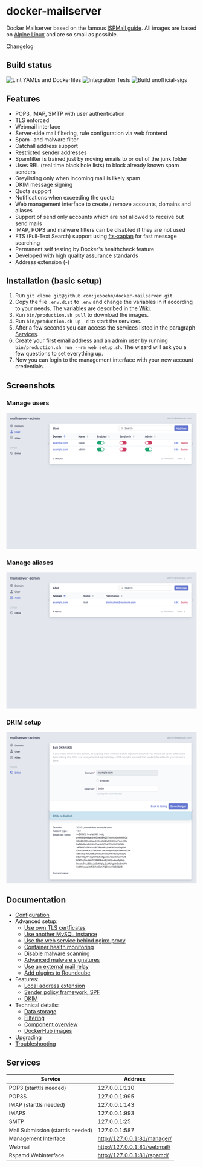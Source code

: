 docker-mailserver
=================

Docker Mailserver based on the famous [ISPMail guide](https://workaround.org/ispmail/).
All images are based on [Alpine Linux](https://alpinelinux.org) and are so small as possible.

[Changelog](https://github.com/jeboehm/docker-mailserver/releases)

Build status
------------
![Lint YAMLs and Dockerfiles](https://github.com/jeboehm/docker-mailserver/workflows/Lint%20YAMLs%20and%20Dockerfiles/badge.svg)
![Integration Tests](https://github.com/jeboehm/docker-mailserver/workflows/Integration%20Tests/badge.svg)
![Build unofficial-sigs](https://github.com/jeboehm/docker-mailserver/workflows/Build%20unofficial-sigs/badge.svg)

Features
--------

- POP3, IMAP, SMTP with user authentication
- TLS enforced
- Webmail interface
- Server-side mail filtering, rule configuration via web frontend
- Spam- and malware filter
- Catchall address support
- Restricted sender addresses
- Spamfilter is trained just by moving emails to or out of the junk folder
- Uses RBL (real time black hole lists) to block already known spam senders
- Greylisting only when incoming mail is likely spam
- DKIM message signing
- Quota support
- Notifications when exceeding the quota
- Web management interface to create / remove accounts, domains and aliases
- Support of send only accounts which are not allowed to receive but send mails
- IMAP, POP3 and malware filters can be disabled if they are not used
- FTS (Full-Text Search) support using [fts-xapian](https://github.com/grosjo/fts-xapian) for fast message searching
- Permanent self testing by Docker's healthcheck feature
- Developed with high quality assurance standards
- Address extension (-)

Installation (basic setup)
--------------------------

1. Run ```git clone git@github.com:jeboehm/docker-mailserver.git```
2. Copy the file `.env.dist` to `.env` and change the variables in it according to your needs.
   The variables are described in the [Wiki](https://github.com/jeboehm/docker-mailserver/wiki/Configuration-variables).
3. Run ```bin/production.sh pull``` to download the images.
4. Run ```bin/production.sh up -d``` to start the services.
5. After a few seconds you can access the services listed in the paragraph [Services](#Services).
6. Create your first email address and an admin user by running ```bin/production.sh run --rm web setup.sh```.
   The wizard will ask you a few questions to set everything up.
8. Now you can login to the management interface with your new account credentials.

Screenshots
-----------

### Manage users

![User overview](https://raw.githubusercontent.com/jeboehm/mailserver-admin/master/.github/screenshots/user.png)

### Manage aliases

![Alias overview](https://raw.githubusercontent.com/jeboehm/mailserver-admin/master/.github/screenshots/alias.png)

### DKIM setup

![DKIM setup](https://raw.githubusercontent.com/jeboehm/mailserver-admin/master/.github/screenshots/dkim_edit.png)

Documentation
-------------

- [Configuration](https://github.com/jeboehm/docker-mailserver/wiki/Configuration-variables)
- Advanced setup:
  - [Use own TLS certficates](https://github.com/jeboehm/docker-mailserver/wiki/Howto:-Use-Your-Own-TLS-Certificates)
  - [Use another MySQL instance](https://github.com/jeboehm/docker-mailserver/wiki/Howto:-Use-Another-MySQL-Instance)
  - [Use the web service behind nginx-proxy](https://github.com/jeboehm/docker-mailserver/wiki/Howto:-Use-The-Web-Service-Behind-nginx-proxy)
  - [Container health monitoring](https://github.com/jeboehm/docker-mailserver/wiki/Howto:-Container-Health-Monitoring)
  - [Disable malware scanning](https://github.com/jeboehm/docker-mailserver/wiki/Howto:-Disable-Malware-Scanning)
  - [Advanced malware signatures](https://github.com/jeboehm/docker-mailserver/wiki/Howto:-Advanced-Malware-Signatures)
  - [Use an external mail relay](https://github.com/jeboehm/docker-mailserver/wiki/Howto:-Use-External-Mail-Relay-For-Sending-Mails)
  - [Add plugins to Roundcube](https://github.com/jeboehm/docker-mailserver/wiki/Howto:-Add-Plugins-To-Roundcube-Webmail)
- Features:
  - [Local address extension](https://github.com/jeboehm/docker-mailserver/wiki/Feature:-Local-Address-Extension)
  - [Sender policy framework, SPF](https://github.com/jeboehm/docker-mailserver/wiki/Feature:-Sender-Policy-Framework-(SPF))
  - [DKIM](https://github.com/jeboehm/docker-mailserver/wiki/Feature:-DKIM)
- Technical details:
  - [Data storage](https://github.com/jeboehm/docker-mailserver/wiki/Info:-Volume-Management-(Where-Is-My-Data%3F))
  - [Filtering](https://github.com/jeboehm/docker-mailserver/wiki/Info:-Mail-Filtering)
  - [Component overview](https://github.com/jeboehm/docker-mailserver/wiki/Info:-Component-Overview)
  - [DockerHub images](https://github.com/jeboehm/docker-mailserver/wiki/Info:-Images-On-DockerHub)
- [Upgrading](https://github.com/jeboehm/docker-mailserver/wiki/Upgrading)
- [Troubleshooting](https://github.com/jeboehm/docker-mailserver/wiki/Troubleshooting)

Services
--------

| Service                           | Address                      |
| --------------------------------- | ---------------------------- |
| POP3 (starttls needed)            | 127.0.0.1:110                |
| POP3S                             | 127.0.0.1:995                |
| IMAP (starttls needed)            | 127.0.0.1:143                |
| IMAPS                             | 127.0.0.1:993                |
| SMTP                              | 127.0.0.1:25                 |
| Mail Submission (starttls needed) | 127.0.0.1:587                |
| Management Interface              | http://127.0.0.1:81/manager/ |
| Webmail                           | http://127.0.0.1:81/webmail/ |
| Rspamd Webinterface               | http://127.0.0.1:81/rspamd/  |
